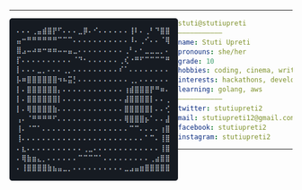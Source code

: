 <hr>

<img align="left" src="ascii.png" width="300" /> 

```yaml
stuti@stutiupreti
———————————
name: Stuti Upreti
pronouns: she/her
grade: 10
hobbies: coding, cinema, writing, music, books
interests: hackathons, development, cybersecurity, science, open source
learning: golang, aws
———————————
twitter: stutiupreti2
mail: stutiupreti12@gmail.com
facebook: stutiupreti2
instagram: stutiupreti2
```

<hr>
